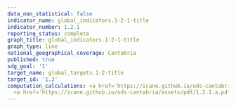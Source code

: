 ```yaml
---
data_non_statistical: false
indicator_name: global_indicators.1-2-1-title
indicator_number: 1.2.1
reporting_status: complete
graph_title: global_indicators.1-2-1-title
graph_type: line
national_geographical_coverage: Cantabria
published: true
sdg_goal: '1'
target_name: global_targets.1-2-title
target_id: '1.2'
computation_calculations: <a href='https://icane.github.io/ods-cantabria/assets/pdf/1.2.1.a.pdf' target='_blank'>Ficha metológica 1.2.1.a</a><br>
  <a href='https://icane.github.io/ods-cantabria/assets/pdf/1.2.1.a.pdf' target='_blank'>Ficha metológica 1.2.1.b</a>
---
```

